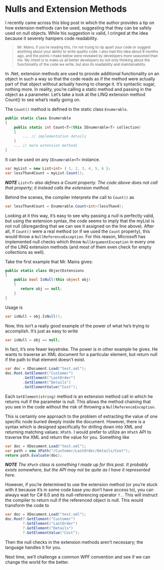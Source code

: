 # Nulls and Extension Methods

I recently came across this blog post in which the author provides a tip on how extension methods can be used, suggesting that they can be safely used on null objects. While his suggestion is valid, I cringed at the idea because it severely hampers code readability.

><small>Mr. Mains, if you’re reading this, I’m not trying to rip apart your code or suggest anything about your ability to write quality code. I also had this idea about 8 months ago, and the points I make below were revealed by developers more seasoned than me. My intent is to make us all better developers by not only thinking about the functionality of the code we write, but also its readability and maintainability.</small>

In .Net, extension methods are used to provide additional functionality on an object in such a way so that the code reads as if the method were actually part of that object without actually having to change it. It’s syntactic sugar, nothing more. In reality, you’re calling a static method and passing in the object as a parameter. Let’s take a look at the LINQ extension method Count() to see what’s really going on.

The `Count()` method is defined in the static class `Enumerable`.

```c#
public static class Enumerable
{
    public static int Count<T>(this IEnumerable<T> collection)
    {
        ... // implementation details
    }
    ... // more extension methods
}
```

It can be used on any `IEnumerable<T>` instance.

```c#
var myList = new List<int> { 1, 2, 3, 4, 5, 6 };
var lessThan4Count = myList.Count();
```

***NOTE** `List<T>` also defines a Count property. The code above does not call that property; it instead calls the extension method.*

Behind the scenes, the compiler interprets the call to `Count()` as

```c#
var lessThan4Count = Enumerable.Count<int>(lessThan4);
```

Looking at it this way, it’s easy to see why passing a null is perfectly valid, but using the extension syntax, the code seems to imply that the myList is not null (disregarding that we can see it assigned on the line above). After all, if `Count()` were a real method (or if we used the `Count` property), this would throw a `NullReferenceException`. For this reason, Microsoft has implemented null checks which throw `NullArgumentException` in every one of the LINQ extension methods (and most of them even check for empty collections as well).

Take the first example that Mr. Mains gives:

```c#
public static class ObjectExtensions
{
    public bool IsNull(this object obj)
    {
       return obj == null;
    }
}
```

Usage is

```c#
var isNull = obj.IsNull();
```

Now, this isn’t a really good example of the power of what he’s trying to accomplish. It’s just as easy to write

```c#
var isNull = obj == null;
```

In fact, it’s one fewer keystroke. The power is in other example he gives. He wants to traverse an XML document for a particular element, but return null if the path to that element doesn’t exist.

```c#
var doc = XDocument.Load("test.xml");
doc.Root.GetElement("Customer")
        .GetElement("LastOrder")
        .GetElement("Details")
        .GetElementValue("Cost");
```

Each `GetElement(string)` method is an extension method call in which he returns null if the parameter is null. This allows the method chaining that you see in the code without the risk of throwing a `NullReferenceException`.

This is certainly one approach to the problem of extracting the value of one specific node buried deeply inside the document. However, there is a syntax which is designed specifically for drilling down into XML and returning matching values: `XPath`. I would prefer to utilize an `XPath` API to traverse the XML and return the value for you. Something like

```c#
var doc = XDocument.Load("test.xml");
var path = new XPath("/Customer/LastOrder/Details/Cost");
return path.Evaluate(doc);
```

***NOTE** The `XPath` class is something I made up for this post. It probably exists somewhere, but the API may not be quite as I have it represented here.*

However, if you’re determined to use the extension method (or you’re stuck with it because it’s in some code base you don’t have access to), you can always wait for C# 6.0 and its null-referencing operator `?.`. This will instruct the compiler to return null if the referenced object is null. This would transform the code to

```C#
var doc = XDocument.Load("test.xml");
doc.Root?.GetElement("Customer")
        ?.GetElement("LastOrder")
        ?.GetElement("Details")
        ?.GetElementValue("Cost");
```

Then the null checks in the extension methods aren’t necessary; the language handles it for you.

Next time, we’ll challenge a common WPF convention and see if we can change the world for the better.